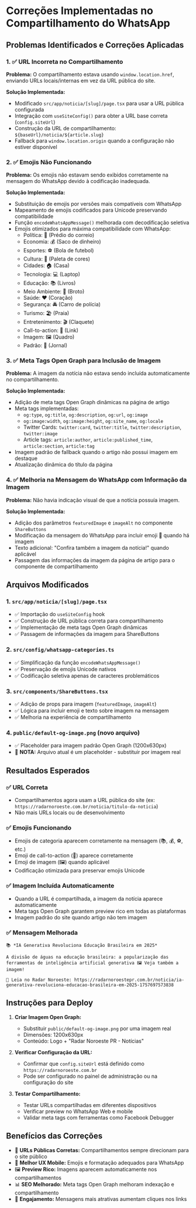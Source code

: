 # Correções Implementadas no Compartilhamento do WhatsApp

## Problemas Identificados e Correções Aplicadas

### 1. ✅ URL Incorreta no Compartilhamento
**Problema:** O compartilhamento estava usando `window.location.href`, enviando URLs locais/internas em vez da URL pública do site.

**Solução Implementada:**
- Modificado `src/app/noticia/[slug]/page.tsx` para usar a URL pública configurada
- Integração com `useSiteConfig()` para obter a URL base correta (`config.siteUrl`)
- Construção da URL de compartilhamento: `${baseUrl}/noticia/${article.slug}`
- Fallback para `window.location.origin` quando a configuração não estiver disponível

### 2. ✅ Emojis Não Funcionando
**Problema:** Os emojis não estavam sendo exibidos corretamente na mensagem do WhatsApp devido à codificação inadequada.

**Solução Implementada:**
- Substituição de emojis por versões mais compatíveis com WhatsApp
- Mapeamento de emojis codificados para Unicode preservando compatibilidade
- Função `encodeWhatsAppMessage()` melhorada com decodificação seletiva
- Emojis otimizados para máxima compatibilidade com WhatsApp:
  - Política: 🏤 (Prédio do correio)
  - Economia: 💰 (Saco de dinheiro)
  - Esportes: ⚽ (Bola de futebol)
  - Cultura: 🎨 (Paleta de cores)
  - Cidades: 🏠 (Casa)
  - Tecnologia: 💻 (Laptop)
  - Educação: 📚 (Livros)
  - Meio Ambiente: 🌱 (Broto)
  - Saúde: ❤️ (Coração)
  - Segurança: 🚔 (Carro de polícia)
  - Turismo: 🏖️ (Praia)
  - Entretenimento: 🎬 (Claquete)
  - Call-to-action: 🔗 (Link)
  - Imagem: 🖼 (Quadro)
  - Padrão: 📰 (Jornal)

### 3. ✅ Meta Tags Open Graph para Inclusão de Imagem
**Problema:** A imagem da notícia não estava sendo incluída automaticamente no compartilhamento.

**Solução Implementada:**
- Adição de meta tags Open Graph dinâmicas na página de artigo
- Meta tags implementadas:
  - `og:type`, `og:title`, `og:description`, `og:url`, `og:image`
  - `og:image:width`, `og:image:height`, `og:site_name`, `og:locale`
  - Twitter Cards: `twitter:card`, `twitter:title`, `twitter:description`, `twitter:image`
  - Article tags: `article:author`, `article:published_time`, `article:section`, `article:tag`
- Imagem padrão de fallback quando o artigo não possui imagem em destaque
- Atualização dinâmica do título da página

### 4. ✅ Melhoria na Mensagem do WhatsApp com Informação da Imagem
**Problema:** Não havia indicação visual de que a notícia possuía imagem.

**Solução Implementada:**
- Adição dos parâmetros `featuredImage` e `imageAlt` no componente `ShareButtons`
- Modificação da mensagem do WhatsApp para incluir emoji 📸 quando há imagem
- Texto adicional: "Confira também a imagem da notícia!" quando aplicável
- Passagem das informações da imagem da página de artigo para o componente de compartilhamento

## Arquivos Modificados

### 1. `src/app/noticia/[slug]/page.tsx`
- ✅ Importação do `useSiteConfig` hook
- ✅ Construção de URL pública correta para compartilhamento
- ✅ Implementação de meta tags Open Graph dinâmicas
- ✅ Passagem de informações da imagem para ShareButtons

### 2. `src/config/whatsapp-categories.ts`
- ✅ Simplificação da função `encodeWhatsAppMessage()`
- ✅ Preservação de emojis Unicode nativos
- ✅ Codificação seletiva apenas de caracteres problemáticos

### 3. `src/components/ShareButtons.tsx`
- ✅ Adição de props para imagem (`featuredImage`, `imageAlt`)
- ✅ Lógica para incluir emoji e texto sobre imagem na mensagem
- ✅ Melhoria na experiência de compartilhamento

### 4. `public/default-og-image.png` (novo arquivo)
- ✅ Placeholder para imagem padrão Open Graph (1200x630px)
- 📝 **NOTA:** Arquivo atual é um placeholder - substituir por imagem real

## Resultados Esperados

### ✅ URL Correta
- Compartilhamentos agora usam a URL pública do site (ex: `https://radarnoroeste.com.br/noticia/titulo-da-noticia`)
- Não mais URLs locais ou de desenvolvimento

### ✅ Emojis Funcionando
- Emojis de categoria aparecem corretamente na mensagem (📚, 💰, ⚽, etc.)
- Emoji de call-to-action (🔗) aparece corretamente
- Emoji de imagem (🖼) quando aplicável
- Codificação otimizada para preservar emojis Unicode

### ✅ Imagem Incluída Automaticamente
- Quando a URL é compartilhada, a imagem da notícia aparece automaticamente
- Meta tags Open Graph garantem preview rico em todas as plataformas
- Imagem padrão do site quando artigo não tem imagem

### ✅ Mensagem Melhorada
```
📚 *IA Generativa Revoluciona Educação Brasileira em 2025*

A divisão de águas na educação brasileira: a popularização das ferramentas de inteligência artificial generativa 🖼 Veja também a imagem!

🔗 Leia no Radar Noroeste: https://radarnoroestepr.com.br/noticia/ia-generativa-revoluciona-educacao-brasileira-em-2025-1757697573838
```

## Instruções para Deploy

1. **Criar Imagem Open Graph:**
   - Substituir `public/default-og-image.png` por uma imagem real
   - Dimensões: 1200x630px
   - Conteúdo: Logo + "Radar Noroeste PR - Notícias"

2. **Verificar Configuração da URL:**
   - Confirmar que `config.siteUrl` está definido como `https://radarnoroeste.com.br`
   - Pode ser configurado no painel de administração ou na configuração do site

3. **Testar Compartilhamento:**
   - Testar URLs compartilhadas em diferentes dispositivos
   - Verificar preview no WhatsApp Web e mobile
   - Validar meta tags com ferramentas como Facebook Debugger

## Benefícios das Correções

- 🔗 **URLs Públicas Corretas:** Compartilhamentos sempre direcionam para o site público
- 📱 **Melhor UX Mobile:** Emojis e formatação adequados para WhatsApp
- 🖼️ **Preview Rico:** Imagens aparecem automaticamente nos compartilhamentos
- 📊 **SEO Melhorado:** Meta tags Open Graph melhoram indexação e compartilhamento
- 🎯 **Engajamento:** Mensagens mais atrativas aumentam cliques nos links
